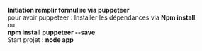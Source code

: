 <b>Initiation remplir formulire via puppeteer </b>
</br>
pour avoir puppeteer :
Installer les dépendances via <b>Npm install</b>
</br>
ou
</br>
<b>npm install puppeteer --save</b>
</br>
Start projet : <b>node app</b>
